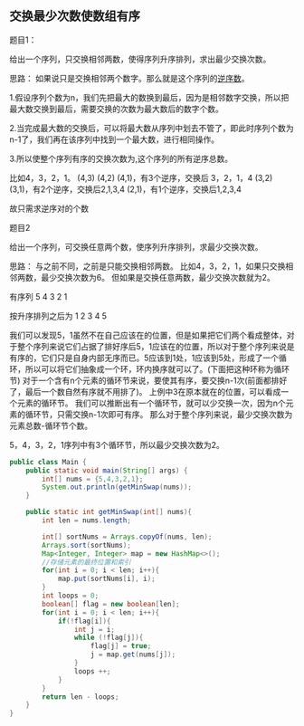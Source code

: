 ## 交换最少次数使数组有序

题目1：

给出一个序列，只交换相邻两数，使得序列升序排列，求出最少交换次数。

思路：
如果说只是交换相邻两个数字。那么就是这个序列的[逆序数](https://so.csdn.net/so/search?q=逆序数&spm=1001.2101.3001.7020)。

1.假设序列个数为n，我们先把最大的数换到最后，因为是相邻数字交换，所以把最大数交换到最后，需要交换的次数为最大数后的数字个数。

2.当完成最大数的交换后，可以将最大数从序列中划去不管了，即此时序列个数为n-1了，我们再在该序列中找到一个最大数，进行相同操作。

3.所以使整个序列有序的交换次数为,这个序列的所有逆序总数。

比如4，3，2，1。
(4,3) (4,2) (4,1)，有3个逆序，交换后 3，2，1，4
(3,2) (3,1)，有2个逆序，交换后2,1,3,4
(2,1)，有1个逆序，交换后1,2,3,4

故只需求逆序对的个数



题目2

给出一个序列，可交换任意两个数，使序列升序排列，求最少交换次数。

思路：
与之前不同，之前是只能交换相邻两数。
比如4，3，2，1，如果只交换相邻两数，最少交换次数为6。
但如果是交换任意两数，最少交换次数就为2。

有序列 5 4 3 2 1

按升序排列之后为 1 2 3 4 5

我们可以发现5，1虽然不在自己应该在的位置，但是如果把它们两个看成整体，对于整个序列来说它们占据了排好序后5，1应该在的位置，所以对于整个序列来说是有序的，它们只是自身内部无序而已。5应该到1处，1应该到5处，形成了一个循环，所以可以将它们抽象成一个环，环内换序就可以了。(下面把这种环称为循环节)
对于一个含有n个元素的循环节来说，要使其有序，要交换n-1次(前面都排好了，最后一个数自然有序就不用排了)。
上例中3在原本就在的位置，可以看成一个元素的循环节。
我们可以推断出有一个循环节，就可以少交换一次，因为n个元素的循环节，只需交换n-1次即可有序。
那么对于整个序列来说，最少交换次数为 元素总数-循环节个数。

5，4，3，2，1序列中有3个循环节，所以最少交换次数为2。



```java
public class Main {
    public static void main(String[] args) {
        int[] nums = {5,4,3,2,1};
        System.out.println(getMinSwap(nums));
    }

    public static int getMinSwap(int[] nums){
        int len = nums.length;

        int[] sortNums = Arrays.copyOf(nums, len);
        Arrays.sort(sortNums);
        Map<Integer, Integer> map = new HashMap<>();
        //存储元素的最终位置和索引
        for(int i = 0; i < len; i++){
            map.put(sortNums[i], i);
        }
        int loops = 0;
        boolean[] flag = new boolean[len];
        for(int i = 0; i < len; i++){
            if(!flag[i]){
                int j = i;
                while (!flag[j]){
                    flag[j] = true;
                    j = map.get(nums[j]);
                }
                loops ++;
            }
        }
        return len - loops;
    }
}
```

